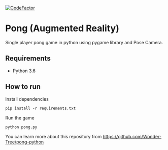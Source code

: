 [![CodeFactor](https://www.codefactor.io/repository/github/wonder-tree/pong-python/badge)](https://www.codefactor.io/repository/github/wonder-tree/pong-python)

# Pong (Augmented Reality)
Single player pong game in python using pygame library and Pose Camera.

## Requirements

* Python 3.6

## How to run

Install dependencies
```
pip install -r requirements.txt
```

Run the game
```
python pong.py
```

You can learn more about this repository from https://github.com/Wonder-Tree/pong-python
